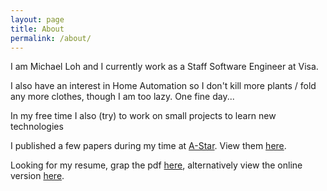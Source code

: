 ```yaml
---
layout: page
title: About
permalink: /about/
---
```


I am Michael Loh and I currently work as a Staff Software Engineer at Visa.

I also have an interest in Home Automation so I don't kill more plants / fold any more clothes, though I am too lazy. One fine day...

In my free time I also (try) to work on small projects to learn new technologies

I published a few papers during my time at <a href="https://www.a-star.edu.sg/bii" target="_blank">A-Star</a>. View them [here](/publications/).

Looking for my resume, grap the pdf [here](/resume/resume.pdf), alternatively view the online version [here](/resume/).
